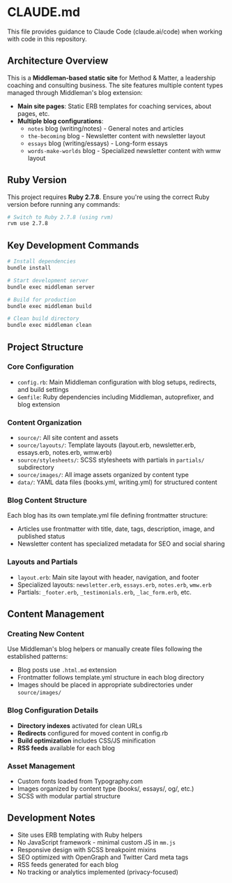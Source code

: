 # CLAUDE.md

This file provides guidance to Claude Code (claude.ai/code) when working with code in this repository.

## Architecture Overview

This is a **Middleman-based static site** for Method & Matter, a leadership coaching and consulting business. The site features multiple content types managed through Middleman's blog extension:

- **Main site pages**: Static ERB templates for coaching services, about pages, etc.
- **Multiple blog configurations**:
  - `notes` blog (writing/notes) - General notes and articles
  - `the-becoming` blog - Newsletter content with newsletter layout
  - `essays` blog (writing/essays) - Long-form essays
  - `words-make-worlds` blog - Specialized newsletter content with wmw layout

## Ruby Version

This project requires **Ruby 2.7.8**. Ensure you're using the correct Ruby version before running any commands:

```bash
# Switch to Ruby 2.7.8 (using rvm)
rvm use 2.7.8
```

## Key Development Commands

```bash
# Install dependencies
bundle install

# Start development server
bundle exec middleman server

# Build for production
bundle exec middleman build

# Clean build directory
bundle exec middleman clean
```

## Project Structure

### Core Configuration
- `config.rb`: Main Middleman configuration with blog setups, redirects, and build settings
- `Gemfile`: Ruby dependencies including Middleman, autoprefixer, and blog extension

### Content Organization
- `source/`: All site content and assets
- `source/layouts/`: Template layouts (layout.erb, newsletter.erb, essays.erb, notes.erb, wmw.erb)
- `source/stylesheets/`: SCSS stylesheets with partials in `partials/` subdirectory
- `source/images/`: All image assets organized by content type
- `data/`: YAML data files (books.yml, writing.yml) for structured content

### Blog Content Structure
Each blog has its own template.yml file defining frontmatter structure:
- Articles use frontmatter with title, date, tags, description, image, and published status
- Newsletter content has specialized metadata for SEO and social sharing

### Layouts and Partials
- `layout.erb`: Main site layout with header, navigation, and footer
- Specialized layouts: `newsletter.erb`, `essays.erb`, `notes.erb`, `wmw.erb`
- Partials: `_footer.erb`, `_testimonials.erb`, `_lac_form.erb`, etc.

## Content Management

### Creating New Content
Use Middleman's blog helpers or manually create files following the established patterns:
- Blog posts use `.html.md` extension
- Frontmatter follows template.yml structure in each blog directory
- Images should be placed in appropriate subdirectories under `source/images/`

### Blog Configuration Details
- **Directory indexes** activated for clean URLs
- **Redirects** configured for moved content in config.rb
- **Build optimization** includes CSS/JS minification
- **RSS feeds** available for each blog

### Asset Management
- Custom fonts loaded from Typography.com
- Images organized by content type (books/, essays/, og/, etc.)
- SCSS with modular partial structure

## Development Notes

- Site uses ERB templating with Ruby helpers
- No JavaScript framework - minimal custom JS in `mm.js`
- Responsive design with SCSS breakpoint mixins
- SEO optimized with OpenGraph and Twitter Card meta tags
- RSS feeds generated for each blog
- No tracking or analytics implemented (privacy-focused)